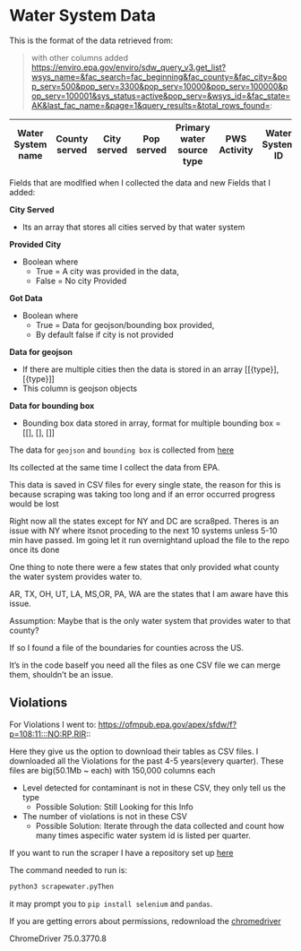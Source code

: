 # Water System Data

This is the format of the data retrieved from:
> with other columns added
https://enviro.epa.gov/enviro/sdw_query_v3.get_list?wsys_name=&fac_search=fac_beginning&fac_county=&fac_city=&pop_serv=500&pop_serv=3300&pop_serv=10000&pop_serv=100000&pop_serv=100001&sys_status=active&pop_serv=&wsys_id=&fac_state=AK&last_fac_name=&page=1&query_results=&total_rows_found=:


| Water System name | County served | City served | Pop served | Primary water source type | PWS Activity | Water System ID | Provided City | Got Data | Data for geojson | Data for bounding box |
| ----------------- | ------------- | ----------- | ---------- | ------------------------- | ------------ | --------------- | ------------- | -------- | ---------------- | --------------------- |

Fields that are modIfied when I collected the data and new Fields that I added:

**City Served**
- Its an array that stores all cities served by that water system

**Provided City**
- Boolean where
  - True = A city was provided in the data,
  - False = No city Provided

**Got Data**
 - Boolean where
   - True = Data for geojson/bounding box provided,
   - By default false if city is not provided

**Data for geojson**
- If there are multiple cities then the data is stored in an array [[{type}],[{type}]]
- This column is geojson objects

**Data for bounding box**
- Bounding box data stored in array, format for multiple bounding box = [[], [], []]

The data for `geojson` and `bounding box` is collected from [here](https://nominatim.openstreetmap.org)

Its collected at the same time I collect the data from EPA.

This data is saved in CSV files for every single state, the reason for this is because scraping was taking too long and if an error occurred progress would be lost

Right now all the states except for NY and DC are scra8ped. Theres is an issue with NY where itsnot  proceding to the next 10 systems unless 5-10 min have passed. Im going let it run overnightand upload the file to the repo once its done

One thing to note there were a few states that only provided what county the water system provides water to.

AR, TX, OH, UT, LA, MS,OR, PA, WA are the states that I am aware have this issue.

Assumption: Maybe that is the only water system that provides water to that county?

If so I found a file of the boundaries for counties across the US.

It’s in the code baseIf you need all the files as one CSV file we can merge them, shouldn’t be an issue.

## Violations

For Violations I went to: https://ofmpub.epa.gov/apex/sfdw/f?p=108:11:::NO:RP,RIR::

Here they give us the option to download their tables as CSV files. I downloaded all the Violations for the past 4-5 years(every quarter).
These files are big(50.1Mb ~ each) with 150,000 columns each
- Level detected for contaminant is not in these CSV, they only tell us the type
  - Possible Solution: Still Looking for this Info
- The number of violations is not in these CSV
  - Possible Solution: Iterate through the data collected and count how many times aspecific water system id is listed per quarter.


If you want to run the scraper I have a repository set up [here](https://github.com/Jorge0521/watersystemscraper)

The command needed to run is:

```sh
python3 scrapewater.pyThen
```

it may prompt you to `pip install selenium` and `pandas`.

If you are getting errors about permissions, redownload the [chromedriver](https://sites.google.com/a/chromium.org/chromedriver/downloadsVersion)


ChromeDriver 75.0.3770.8